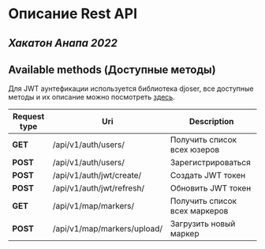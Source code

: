 # Описание Rest API
## _Хакатон Анапа 2022_

## Available methods (Доступные методы)

Для JWT аунтефикации используется библиотека djoser, все доступные методы и их описание можно посмотреть [здесь](https://djoser.readthedocs.io/en/latest/getting_started.html).

| Request type | Uri | Description |
| ------ | ------ | ------ |
| **GET** | /api/v1/auth/users/ | Получить список всех юзеров |
| **POST** | /api/v1/auth/users/ | Зарегистрироваться |
| **POST** | /api/v1/auth/jwt/create/ | Создать JWT токен |
| **POST** | /api/v1/auth/jwt/refresh/ | Обновить JWT токен |
| **GET** | /api/v1/map/markers/ | Получить список всех маркеров |
| **POST** | /api/v1/map/markers/upload/ | Загрузить новый маркер |
